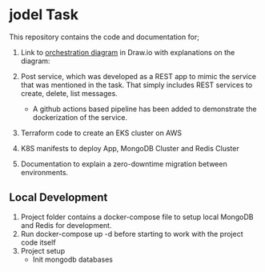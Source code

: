 # jodel Task

This repository contains the code and documentation for;

1. Link to [orchestration diagram](https://drive.google.com/file/d/1EGbxlLv4MdI3h7GhkWxVpDKraHO8J1W7/view?usp=sharing) in Draw.io with explanations on the diagram: 

1. Post service, which was developed as a REST app to mimic the service that was mentioned in the task. That simply includes REST services to create, delete, list messages.
    * A github actions based pipeline has been added to demonstrate the dockerization of the service. 

2. Terraform code to create an EKS cluster on AWS

3. K8S manifests to deploy App, MongoDB Cluster and Redis Cluster

4. Documentation to explain a zero-downtime migration between environments.



## Local Development
1. Project folder contains a docker-compose file to setup local MongoDB and Redis for development. 
2. Run docker-compose up -d before starting to work with the project code itself
3. Project setup
    * Init mongodb databases